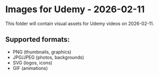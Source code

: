 # Images for Udemy - 2026-02-11

This folder will contain visual assets for Udemy videos on 2026-02-11.

## Supported formats:
- PNG (thumbnails, graphics)
- JPG/JPEG (photos, backgrounds)
- SVG (logos, icons)
- GIF (animations)

